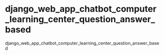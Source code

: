 # django_web_app_chatbot_computer_learning_center_question_answer_based
django_web_app_chatbot_computer_learning_center_question_answer_based
